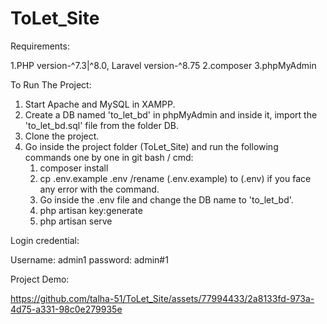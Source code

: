 # ToLet_Site

Requirements:

1.PHP version-^7.3|^8.0, Laravel version-^8.75
2.composer
3.phpMyAdmin

To Run The Project:

1. Start Apache and MySQL in XAMPP.
2. Create a DB named 'to_let_bd' in phpMyAdmin and inside it, import the 'to_let_bd.sql' file from the folder DB.
3. Clone the project.
4. Go inside the project folder (ToLet_Site) and run the following commands one by one in git bash / cmd:
   1. composer install
   2. cp .env.example .env /rename (.env.example) to (.env) if you face any error with the command.
   3. Go inside the .env file and change the DB name to 'to_let_bd'.
   4. php artisan key:generate
   5. php artisan serve

Login credential:

Username: admin1 password: admin#1

Project Demo:

https://github.com/talha-51/ToLet_Site/assets/77994433/2a8133fd-973a-4d75-a331-98c0e279935e
